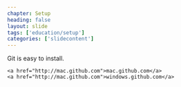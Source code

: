 ```yaml
---
chapter: Setup
heading: false
layout: slide
tags: ['education/setup']
categories: ['slidecontent']
---
```


<div class="sticky">
	<span><i class="icon-cloud-download"> </i></span>
	Git is easy to install.

	<a href="http://mac.github.com">mac.github.com</a>
	<a href="http://mac.github.com">windows.github.com</a>
</div>
